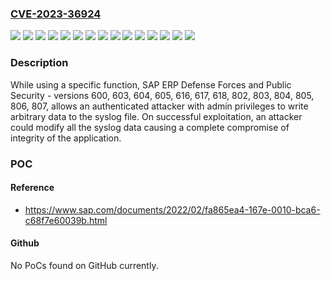 ### [CVE-2023-36924](https://cve.mitre.org/cgi-bin/cvename.cgi?name=CVE-2023-36924)
![](https://img.shields.io/static/v1?label=Product&message=SAP%20ERP%20Defense%20Forces%20and%20Public%20Security&color=blue)
![](https://img.shields.io/static/v1?label=Version&message=600%20&color=brightgreen)
![](https://img.shields.io/static/v1?label=Version&message=603%20&color=brightgreen)
![](https://img.shields.io/static/v1?label=Version&message=604%20&color=brightgreen)
![](https://img.shields.io/static/v1?label=Version&message=605%20&color=brightgreen)
![](https://img.shields.io/static/v1?label=Version&message=616%20&color=brightgreen)
![](https://img.shields.io/static/v1?label=Version&message=617%20&color=brightgreen)
![](https://img.shields.io/static/v1?label=Version&message=618%20&color=brightgreen)
![](https://img.shields.io/static/v1?label=Version&message=802%20&color=brightgreen)
![](https://img.shields.io/static/v1?label=Version&message=803%20&color=brightgreen)
![](https://img.shields.io/static/v1?label=Version&message=804%20&color=brightgreen)
![](https://img.shields.io/static/v1?label=Version&message=805%20&color=brightgreen)
![](https://img.shields.io/static/v1?label=Version&message=806%20&color=brightgreen)
![](https://img.shields.io/static/v1?label=Version&message=807%20&color=brightgreen)
![](https://img.shields.io/static/v1?label=Vulnerability&message=CWE-117%3A%20Improper%20Output%20Neutralization%20for%20Logs&color=brightgreen)

### Description

While using a specific function, SAP ERP Defense Forces and Public Security - versions 600, 603, 604, 605, 616, 617, 618, 802, 803, 804, 805, 806, 807, allows an authenticated attacker with admin privileges to write arbitrary data to the syslog file. On successful exploitation, an attacker could modify all the syslog data causing a complete compromise of integrity of the application.

### POC

#### Reference
- https://www.sap.com/documents/2022/02/fa865ea4-167e-0010-bca6-c68f7e60039b.html

#### Github
No PoCs found on GitHub currently.

